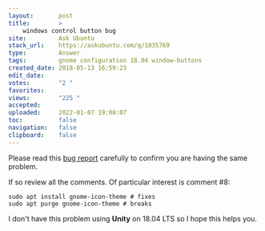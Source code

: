 ```yaml
---
layout:       post
title:        >
    windows control button bug
site:         Ask Ubuntu
stack_url:    https://askubuntu.com/q/1035769
type:         Answer
tags:         gnome configuration 18.04 window-buttons
created_date: 2018-05-13 16:59:23
edit_date:    
votes:        "2 "
favorites:    
views:        "225 "
accepted:     
uploaded:     2022-01-07 19:08:07
toc:          false
navigation:   false
clipboard:    false
---
```


Please read this [bug report][1] carefully to confirm you are having the same problem.

If so review all the comments. Of particular interest is comment #8:

``` 
sudo apt install gnome-icon-theme # fixes
sudo apt purge gnome-icon-theme # breaks

```

I don't have this problem using **Unity** on 18.04 LTS so I hope this helps you.

  [1]: https://bugs.launchpad.net/ubuntu/+source/ubuntu-themes/+bug/1718238
